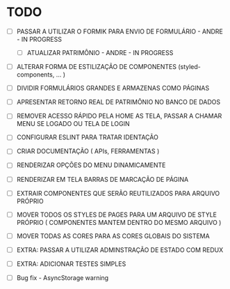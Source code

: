  # TODO
 
 - [ ] PASSAR A UTILIZAR O FORMIK PARA ENVIO DE FORMULÁRIO - ANDRE - IN PROGRESS
    
    - [ ] ATUALIZAR PATRIMÔNIO - ANDRE - IN PROGRESS

 - [ ] ALTERAR FORMA DE ESTILIZAÇÃO DE COMPONENTES (styled-components, ... )

 - [ ] DIVIDIR FORMULÁRIOS GRANDES E ARMAZENAS COMO PÁGINAS

 - [ ] APRESENTAR RETORNO REAL DE PATRIMÔNIO NO BANCO DE DADOS 

 - [ ] REMOVER ACESSO RÁPIDO PELA HOME AS TELA, PASSAR A CHAMAR MENU SE LOGADO OU TELA DE LOGIN

 - [ ] CONFIGURAR ESLINT PARA TRATAR IDENTAÇÃO

 - [ ] CRIAR DOCUMENTAÇÃO ( APIs, FERRAMENTAS )

 - [ ] RENDERIZAR OPÇÕES DO MENU DINAMICAMENTE

 - [ ] RENDERIZAR EM TELA BARRAS DE MARCAÇÃO DE PÁGINA

 - [ ] EXTRAIR COMPONENTES QUE SERÃO REUTILIZADOS PARA ARQUIVO PRÓPRIO

 - [ ] MOVER TODOS OS STYLES DE PAGES PARA UM ARQUIVO DE STYLE PRÓPRIO ( COMPONENTES MANTEM DENTRO DO MESMO ARQUIVO )

 - [ ] MOVER TODAS AS CORES PARA AS CORES GLOBAIS DO SISTEMA

 - [ ] EXTRA: PASSAR A UTILIZAR ADMINSTRAÇÃO DE ESTADO COM REDUX

 - [ ] EXTRA: ADICIONAR TESTES SIMPLES

 - [ ] Bug fix - AsyncStorage warning 